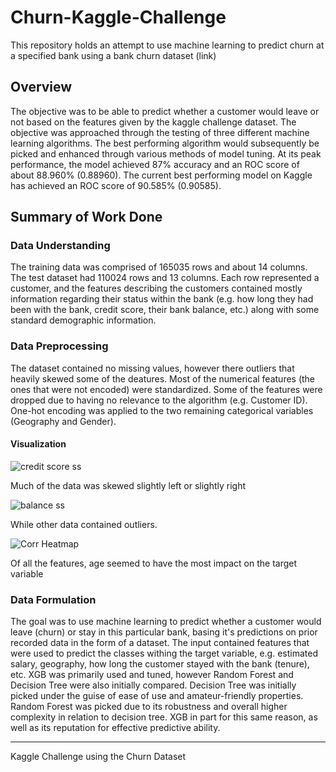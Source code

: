 # Churn-Kaggle-Challenge
This repository holds an attempt to use machine learning to predict churn at a specified bank using a bank churn dataset (link)

## Overview
The objective was to be able to predict whether a customer would leave or not based on the features given by the kaggle challenge dataset. The objective was approached through the testing of three different machine learning algorithms. The best performing algorithm would subsequently be picked and enhanced through various methods of model tuning. At its peak performance, the model achieved 87% accuracy and an ROC score of about 88.960% (0.88960). The current best performing model on Kaggle has achieved an ROC score of 90.585% (0.90585).

## Summary of Work Done

### Data Understanding

The training data was comprised of 165035 rows and about 14 columns. The test dataset had 110024 rows and 13 columns. Each row represented a customer, and the features describing the customers contained mostly information regarding their status within the bank (e.g. how long they had been with the bank, credit score, their bank balance, etc.) along with some standard demographic information.

### Data Preprocessing

The dataset contained no missing values, however there outliers that heavily skewed some of the deatures. Most of the numerical features (the ones that were not encoded) were standardized. Some of the features were dropped due to having no relevance to the algorithm (e.g. Customer ID). One-hot encoding was applied to the two remaining categorical variables (Geography and Gender).

#### Visualization
![credit score ss](https://github.com/Meks7/Churn-Kaggle-Challenge/assets/144177911/bdb02a7d-bca0-4177-b245-269e6bc8161f)

Much of the data was skewed slightly left or slightly right

![balance ss](https://github.com/Meks7/Churn-Kaggle-Challenge/assets/144177911/ea07a6dc-a7a2-4f96-a4ad-e92bdbe93acf)

While other data contained outliers.

![Corr Heatmap](https://github.com/Meks7/Churn-Kaggle-Challenge/assets/144177911/4fbdeede-efbe-46e4-bc92-0ff773f2a129)

Of all the features, age seemed to have the most impact on the target variable

### Data Formulation

The goal was to use machine learning to predict whether a customer would leave (churn) or stay in this particular bank, basing it's predictions on prior recorded data in the form of a dataset. The input contained features that were used to predict the classes withing the target variable, e.g. estimated salary, geography, how long the customer stayed with the bank (tenure), etc. XGB was primarily used and tuned, however Random Forest and Decision Tree were also initially compared. Decision Tree was initially picked under the guise of ease of use and amateur-friendly properties. Random Forest was picked due to its robustness and overall higher complexity in relation to decision tree. XGB in part for this same reason, as well as its reputation for effective predictive ability.

_______________________________________________________________________


Kaggle Challenge using the Churn Dataset
